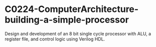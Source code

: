 # C0224-ComputerArchitecture-building-a-simple-processor
Design and development of an 8 bit single cycle processor with ALU, a register file, and control logic using Verilog HDL.
